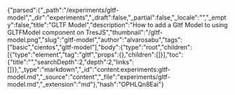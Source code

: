 {"parsed":{"_path":"/experiments/gltf-model","_dir":"experiments","_draft":false,"_partial":false,"_locale":"","_empty":false,"title":"GLTF Model","description":"How to add a Gltf Model to using GLTFModel component on TresJS","thumbnail":"/gltf-model.png","slug":"gltf-model","author":"alvarosabu","tags":["basic","cientos","gltf-model"],"body":{"type":"root","children":[{"type":"element","tag":"gltf","props":{},"children":[]}],"toc":{"title":"","searchDepth":2,"depth":2,"links":[]}},"_type":"markdown","_id":"content:experiments:gltf-model.md","_source":"content","_file":"experiments/gltf-model.md","_extension":"md"},"hash":"OPHLQn8Eai"}